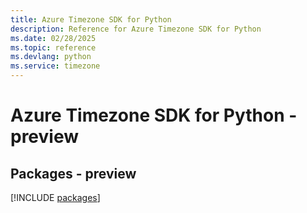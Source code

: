 ```yaml
---
title: Azure Timezone SDK for Python
description: Reference for Azure Timezone SDK for Python
ms.date: 02/28/2025
ms.topic: reference
ms.devlang: python
ms.service: timezone
---
```

# Azure Timezone SDK for Python - preview
## Packages - preview
[!INCLUDE [packages](timezone-index.md)]